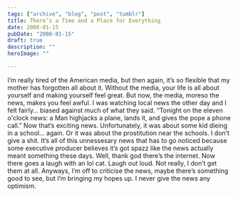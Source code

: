 ```yaml
---
tags: ["archive", "blog", "post", "tumblr"]
title: There’s a Time and a Place for Everything
date: 2008-01-15
pubDate: "2008-01-15"
draft: true
description: ""
heroImage: ""

---
```


I’m really tired of the American media, but then again, it’s so flexible that my mother has forgotten all about it. Without the media, your life is all about yourself and making yourself feel great. But now, the media, moreso the news, makes you feel awful. I was watching local news the other day and I felt fairly… biased against much of what they said. “Tonight on the eleven o'clock news: a Man highjacks a plane, lands it, and gives the pope a phone call.” Now that’s exciting news. Unfortunately, it was about some kid dieing in a school… again. Or it was about the prostitution near the schools. I don’t give a shit. It’s all of this unnessesary news that has to go noticed because some executive producer believes it’s got spazz like the news actually meant something these days. Well, thank god there’s the internet. Now there goes a laugh with an lol cat. Laugh out loud. Not really, I don’t get them at all. Anyways, I’m off to criticise the news, maybe there’s something good to see, but I’m bringing my hopes up. I never give the news any optimism.
